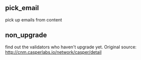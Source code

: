## pick_email

pick up emails from content


## non_upgrade

find out the validators who haven't upgrade yet.
Original source: http://cnm.casperlabs.io/network/casper/detail